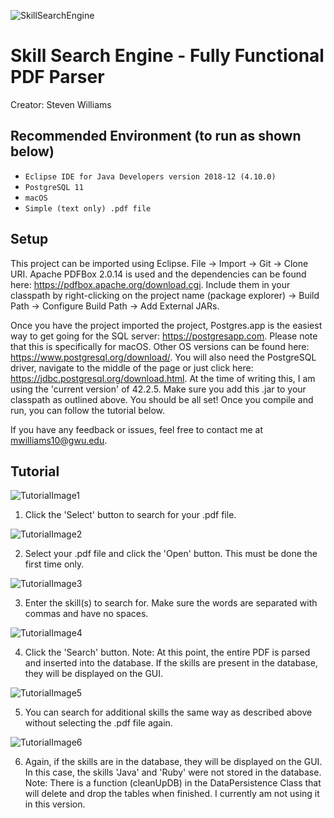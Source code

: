 ![SkillSearchEngine](https://github.com/bluesNbrews/SkillSearchEngine/blob/master/img/readmeTitleImg.png)

# Skill Search Engine - Fully Functional PDF Parser

Creator: Steven Williams

## Recommended Environment (to run as shown below)

* `Eclipse IDE for Java Developers version 2018-12 (4.10.0)`
* `PostgreSQL 11`
* `macOS`
* `Simple (text only) .pdf file`

## Setup

This project can be imported using Eclipse. File -> Import -> Git -> Clone URI.
Apache PDFBox 2.0.14 is used and the dependencies can be found here: https://pdfbox.apache.org/download.cgi. 
Include them in your classpath by right-clicking on the project name (package explorer) -> Build Path -> Configure Build Path -> Add External JARs. 

Once you have the project imported the project, Postgres.app is the easiest way to get going for the SQL server: https://postgresapp.com. Please note that this is specifically for macOS. Other OS versions can be found here: https://www.postgresql.org/download/. You will also need the PostgreSQL driver, navigate to the middle of the page or just click here: https://jdbc.postgresql.org/download.html. At the time of writing this, I am using the 'current version' of 42.2.5. Make sure you add this .jar to your classpath as outlined above. You should be all set! Once you compile and run, you can follow the tutorial below. 

If you have any feedback or issues, feel free to contact me at mwilliams10@gwu.edu.

## Tutorial

![TutorialImage1](https://github.com/bluesNbrews/SkillSearchEngine/blob/master/img/userGuide1.png)

1) Click the 'Select' button to search for your .pdf file.

![TutorialImage2](https://github.com/bluesNbrews/SkillSearchEngine/blob/master/img/userGuide2.png)

2) Select your .pdf file and click the 'Open' button. This must be done the first time only.

![TutorialImage3](https://github.com/bluesNbrews/SkillSearchEngine/blob/master/img/userGuide3.png)

3) Enter the skill(s) to search for. Make sure the words are separated with commas and have no spaces. 

![TutorialImage4](https://github.com/bluesNbrews/SkillSearchEngine/blob/master/img/userGuide4.png)

4) Click the 'Search' button. Note: At this point, the entire PDF is parsed and inserted into the database. If the skills are present in the database, they will be displayed on the GUI.

![TutorialImage5](https://github.com/bluesNbrews/SkillSearchEngine/blob/master/img/userGuide5.png)

5) You can search for additional skills the same way as described above without selecting the .pdf file again. 

![TutorialImage6](https://github.com/bluesNbrews/SkillSearchEngine/blob/master/img/userGuide6.png)

6) Again, if the skills are in the database, they will be displayed on the GUI. In this case, the skills 'Java' and 'Ruby' were not stored in the database. Note: There is a function (cleanUpDB) in the DataPersistence Class that will delete and drop the tables when finished. I currently am not using it in this version. 





